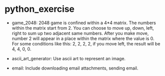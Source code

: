 # python_exercise

- game_2048:
  2048 game is confined within a 4*4 matrix. The numbers within the matrix start from 2. You can choose to move up, down, left, right to sum up two adjacent same numbers. After you make move, number 2 will appear in a place within the matrix where the value is 0. For some conditions like this: 2, 2, 2, 2, if you move left, the result will be 4, 4, 0, 0.

- ascii_art_generator:
  Use ascii art to represent an image.

- email:
  Include downloading email attachments, sending email.
